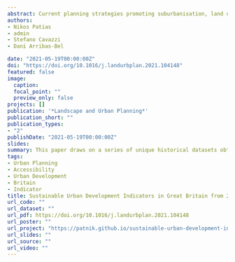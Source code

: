 ```yaml
---
abstract: Current planning strategies promoting suburbanisation, land use zoning and low built-up density areas tend to increase the environmental footprint of cities. In the last decades, international and local government plans are increasingly targeted at making urban areas more sustainable. Urban structure has been proved to be an important factor guiding urban smart growth policies that promote sustainable urban environments and improve neighbourhood social cohesion. This paper draws on a series of unique historical datasets obtained from Ordnance Survey, covering the largest British urban areas over the last 15 years (2001-2016) to develop a set of twelve indicators and a composite Sustainable Urban Development Index to quantitatively measure and assess key built environment features and their relative change compared to other areas at each point in time based on regular 1 km2 grids. The results show that there is a relative increase in urban structure sustainability of areas in and around city centres and identify that the primary built environment feature driving these improvements was an increase in walkable spaces.
authors:
- Nikos Patias
- admin
- Stefano Cavazzi
- Dani Arribas-Bel

date: "2021-05-19T00:00:00Z"
doi: "https://doi.org/10.1016/j.landurbplan.2021.104148"
featured: false
image:
  caption: 
  focal_point: ""
  preview_only: false
projects: []
publication: '*Landscape and Urban Planning*'
publication_short: ""
publication_types:
- "2"
publishDate: "2021-05-19T00:00:00Z"
slides: 
summary: This paper draws on a series of unique historical datasets obtained from Ordnance Survey, covering the largest British urban areas over the last 15 years (2001-2016) to develop a set of twelve indicators and a composite Sustainable Urban Development Index to quantitatively measure and assess key built environment features and their relative change compared to other areas at each point in time based on regular 1 km2 grids.
tags:
- Urban Planning
- Accessibility
- Urban Development
- Britain
- Indicator
title: Sustainable Urban Development Indicators in Great Britain from 2011 to 2016
url_code: ""
url_dataset: ""
url_pdf: https://doi.org/10.1016/j.landurbplan.2021.104148
url_poster: ""
url_project: "https://patnik.github.io/sustainable-urban-development-index/"
url_slides: ""
url_source: ""
url_video: ""
---
```

